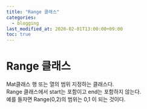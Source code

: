 ```yaml
---
title: "Range 클래스"
categories: 
  - blogging
last_modified_at: 2020-02-01T13:00:00+09:00
toc: true
---
```

# **Range 클래스**  
Mat클래스 행 또는 열의 범위 지정하는 클래스다.   
Range 클래스에서 start는 포함이고 end는 포함하지 않는다.  
예를 들자면 Range(0,2)의 범위는 0,1 이 되는 것이다.  

